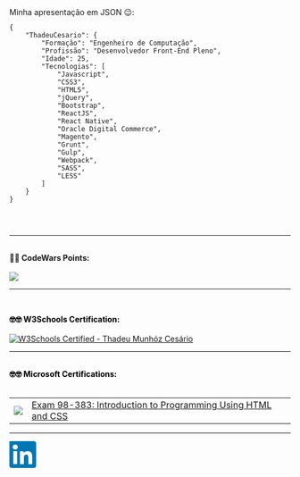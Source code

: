 
<section>
Minha apresentação em JSON 😉️:

<code>
<pre>
{
	"ThadeuCesario": {
		"Formação": "Engenheiro de Computação",
		"Profissão": "Desenvolvedor Front-End Pleno",
		"Idade": 25,
		"Tecnologias": [
			"Javascript",
			"CSS3",
			"HTML5",
			"jQuery",
			"Bootstrap",
			"ReactJS",
			"React Native",
			"Oracle Digital Commerce",
			"Magento",
			"Grunt",
			"Gulp",
			"Webpack",
			"SASS",
			"LESS"
		]
	}
}
</pre>
</code>

<br/>
<hr/>
<br/>

<strong>
🤣️🤣️
	<strong>CodeWars Points:</strong> 
</strong>
<br/><br/>
<a href="https://www.codewars.com/users/ThadeuMunhoz">
<img src="https://www.codewars.com/users/ThadeuMunhoz/badges/large" />
</a>
<br/>
<hr/>
<br/>

<strong style="color: #000">🤓️🤓️ W3Schools Certification:</strong>
<br/><br/>
<a href="https://certification.w3schools.com/w3certified.asp?id=10724117">
<img src="https://www.w3schools.com/images/w3certified_logo.png" alt="W3Schools Certified - Thadeu Munhóz Cesário"/>
</a>
<br/>
<hr/>
<br/>
<strong style="color: #000">🤓️🤓️ Microsoft Certifications:</strong>
<br/><br/>

<table>
	<tbody>
		<tr>
			<td style="text-align:center">	
				<img src="https://media-exp1.licdn.com/dms/image/C4D0BAQEko6uLz7XylA/company-logo_100_100/0?e=1603324800&v=beta&t=4QbdbgWhOA33Sqsq-keOKkJYtBHZc8k4f8dCDZS-W2I"/>
			</td>
			<td>
				<a href="https://portal.certiport.com/Portal/Pages/PrintTranscriptInfo.aspx?action=Cert&id=397&cvid=q3bJco/tuE0rtuxcej8P1Q==">
						Exam 98-383: Introduction to Programming Using HTML and CSS
				</a>
			</td>
		<tr>
	</tbody>
</table>
</section>
<hr/>

<svg preserveAspectRatio="xMinYMin meet" focusable="false" xmlns="http://www.w3.org/2000/svg"><g class="scaling-icon" style="fill-opacity: 1"><defs></defs><g class="bug-14dp" stroke="none" stroke-width="1" fill="none" fill-rule="evenodd"><g class="dp-1"><path d="M14,1.25 L14,12.75 C14,13.44 13.44,14 12.75,14 L1.25,14 C0.56,14 0,13.44 0,12.75 L0,1.25 C0,0.56 0.56,0 1.25,0 L12.75,0 C13.44,0 14,0.56 14,1.25" class="bug-text-color" fill="#FFFFFF"></path><path d="M14,1.25 L14,12.75 C14,13.44 13.44,14 12.75,14 L1.25,14 C0.56,14 0,13.44 0,12.75 L0,1.25 C0,0.56 0.56,0 1.25,0 L12.75,0 C13.44,0 14,0.56 14,1.25 Z M5,5 L6.85,5 L6.85,6.016 L6.893,6.016 C7.259,5.541 8.018,4.938 9.25,4.938 C11.125,4.938 12,5.808 12,8 L12,12 L10,12 L10,8.75 C10,7.313 9.672,6.875 8.632,6.875 C7.5,6.875 7,7.75 7,9 L7,12 L5,12 L5,5 Z M2,12 L4,12 L4,5 L2,5 L2,12 Z M4.335,3 C4.335,3.737 3.737,4.335 3,4.335 C2.263,4.335 1.665,3.737 1.665,3 C1.665,2.263 2.263,1.665 3,1.665 C3.737,1.665 4.335,2.263 4.335,3 Z" class="background" fill="#0073B2"></path></g><g class="dpi-gt1" transform="scale(0.2917)"><rect class="bug-text-color" fill="#FFFFFF" x="1" y="1" width="46" height="46" rx="4"></rect><path d="M0,4.00989318 C0,1.79529033 1.79405245,0 4.00989318,0 L43.9901068,0 C46.2047097,0 48,1.79405245 48,4.00989318 L48,43.9901068 C48,46.2047097 46.2059475,48 43.9901068,48 L4.00989318,48 C1.79529033,48 0,46.2059475 0,43.9901068 L0,4.00989318 Z M19,18.3 L25.5,18.3 L25.5,21.566 C26.437,19.688 28.838,18 32.445,18 C39.359,18 41,21.738 41,28.597 L41,41.3 L34,41.3 L34,30.159 C34,26.253 33.063,24.05 30.68,24.05 C27.375,24.05 26,26.425 26,30.159 L26,41.3 L19,41.3 L19,18.3 Z M7,41 L14,41 L14,18 L7,18 L7,41 Z M15,10.5 C15,12.985 12.985,15 10.5,15 C8.015,15 6,12.985 6,10.5 C6,8.015 8.015,6 10.5,6 C12.985,6 15,8.015 15,10.5 Z" class="background" fill="#0077B5"></path></g></g><g class="bug-21dp" stroke="none" stroke-width="1" fill="none" fill-rule="evenodd"><g class="dp-1"><path d="M19.479,0 L1.583,0 C0.728,0 0,0.677 0,1.511 L0,19.488 C0,20.323 0.478,21 1.333,21 L19.229,21 C20.086,21 21,20.323 21,19.488 L21,1.511 C21,0.677 20.336,0 19.479,0" class="bug-text-color" fill="#FFFFFF"></path><path d="M19.479,0 L1.583,0 C0.728,0 0,0.677 0,1.511 L0,19.488 C0,20.323 0.478,21 1.333,21 L19.229,21 C20.086,21 21,20.323 21,19.488 L21,1.511 C21,0.677 20.336,0 19.479,0 Z M8,8 L10.827,8 L10.827,9.441 L10.858,9.441 C11.289,8.664 12.562,7.875 14.136,7.875 C17.157,7.875 18,9.479 18,12.45 L18,18 L15,18 L15,12.997 C15,11.667 14.469,10.5 13.227,10.5 C11.719,10.5 11,11.521 11,13.197 L11,18 L8,18 L8,8 Z M3,18 L6,18 L6,8 L3,8 L3,18 Z M6.375,4.5 C6.375,5.536 5.536,6.375 4.5,6.375 C3.464,6.375 2.625,5.536 2.625,4.5 C2.625,3.464 3.464,2.625 4.5,2.625 C5.536,2.625 6.375,3.464 6.375,4.5 Z" class="background" fill="#0077B5"></path></g><g class="dpi-gt1" transform="scale(0.4375)"><rect class="bug-text-color" fill="#FFFFFF" x="1" y="1" width="46" height="46" rx="4"></rect><path d="M0,4.00989318 C0,1.79529033 1.79405245,0 4.00989318,0 L43.9901068,0 C46.2047097,0 48,1.79405245 48,4.00989318 L48,43.9901068 C48,46.2047097 46.2059475,48 43.9901068,48 L4.00989318,48 C1.79529033,48 0,46.2059475 0,43.9901068 L0,4.00989318 Z M19,18.3 L25.5,18.3 L25.5,21.566 C26.437,19.688 28.838,18 32.445,18 C39.359,18 41,21.738 41,28.597 L41,41.3 L34,41.3 L34,30.159 C34,26.253 33.063,24.05 30.68,24.05 C27.375,24.05 26,26.425 26,30.159 L26,41.3 L19,41.3 L19,18.3 Z M7,41 L14,41 L14,18 L7,18 L7,41 Z M15,10.5 C15,12.985 12.985,15 10.5,15 C8.015,15 6,12.985 6,10.5 C6,8.015 8.015,6 10.5,6 C12.985,6 15,8.015 15,10.5 Z" class="background" fill="#0077B5"></path></g></g><g class="bug-28dp" stroke="none" stroke-width="1" fill="none" fill-rule="evenodd"><g class="dp-1"><path d="M25.375,0 L2.625,0 C1.175,0 0,1.175 0,2.625 L0,25.375 C0,26.825 1.175,28 2.625,28 L25.375,28 C26.825,28 28,26.825 28,25.375 L28,2.625 C28,1.175 26.825,0 25.375,0" class="bug-text-color" fill="#FFFFFF"></path><path d="M25.375,0 L2.625,0 C1.175,0 0,1.175 0,2.625 L0,25.375 C0,26.825 1.175,28 2.625,28 L25.375,28 C26.825,28 28,26.825 28,25.375 L28,2.625 C28,1.175 26.825,0 25.375,0 Z M14.8747,12.025 L14.8747,10 L10.9997,10 L10.9997,24 L14.9997,24 L14.9997,17.375 C14.9997,15.603 15.6627,13.875 17.6497,13.875 C19.4667,13.875 19.9997,14.965 19.9997,16.875 L19.9997,24 L23.9997,24 L23.9997,14.975 C23.9997,11.75 22.2917,9.875 19.0137,9.875 C16.9227,9.875 15.4487,11.025 14.8747,12.025 Z M4,24 L8,24 L8,10 L4,10 L4,24 Z M6,3.665 C4.71,3.665 3.665,4.71 3.665,6 C3.665,7.29 4.71,8.335 6,8.335 C7.29,8.335 8.335,7.29 8.335,6 C8.335,4.71 7.29,3.665 6,3.665 Z" class="background" fill="#0077B5"></path></g><g class="dpi-gt1" transform="scale(0.5833)"><rect class="bug-text-color" fill="#FFFFFF" x="1" y="1" width="46" height="46" rx="4"></rect><path d="M0,4.00989318 C0,1.79529033 1.79405245,0 4.00989318,0 L43.9901068,0 C46.2047097,0 48,1.79405245 48,4.00989318 L48,43.9901068 C48,46.2047097 46.2059475,48 43.9901068,48 L4.00989318,48 C1.79529033,48 0,46.2059475 0,43.9901068 L0,4.00989318 Z M19,18.3 L25.5,18.3 L25.5,21.566 C26.437,19.688 28.838,18 32.445,18 C39.359,18 41,21.738 41,28.597 L41,41.3 L34,41.3 L34,30.159 C34,26.253 33.063,24.05 30.68,24.05 C27.375,24.05 26,26.425 26,30.159 L26,41.3 L19,41.3 L19,18.3 Z M7,41 L14,41 L14,18 L7,18 L7,41 Z M15,10.5 C15,12.985 12.985,15 10.5,15 C8.015,15 6,12.985 6,10.5 C6,8.015 8.015,6 10.5,6 C12.985,6 15,8.015 15,10.5 Z" class="background" fill="#0077B5"></path></g></g><g class="bug-34dp" stroke="none" stroke-width="1" fill="none" fill-rule="evenodd"><g class="dp-1"><path d="M2.8,34 L31.2,34 C32.746,34 34,32.746 34,31.2 L34,2.8 C34,1.254 32.746,0 31.2,0 L2.8,0 C1.254,0 0,1.254 0,2.8 L0,31.2 C0,32.746 1.254,34 2.8,34" class="bug-text-color" fill="#FFFFFF"></path><path d="M2.8,34 L31.2,34 C32.746,34 34,32.746 34,31.2 L34,2.8 C34,1.254 32.746,0 31.2,0 L2.8,0 C1.254,0 0,1.254 0,2.8 L0,31.2 C0,32.746 1.254,34 2.8,34 Z M13,13 L17.75,13 L17.75,15.391 C18.387,14.114 20.242,12.75 22.695,12.75 C27.397,12.75 29,14.875 29,19.922 L29,29 L24,29 L24,20.984 C24,18.328 23.481,16.875 21.542,16.875 C18.921,16.875 18,18.867 18,20.984 L18,29 L13,29 L13,13 Z M5,29 L10,29 L10,13 L5,13 L5,29 Z M10.55,7.5 C10.55,9.184 9.184,10.55 7.5,10.55 C5.816,10.55 4.45,9.184 4.45,7.5 C4.45,5.815 5.816,4.45 7.5,4.45 C9.184,4.45 10.55,5.815 10.55,7.5 Z" class="background" fill="#0077B5"></path></g><g class="dpi-gt1" transform="scale(0.7083)"><rect class="bug-text-color" fill="#FFFFFF" x="1" y="1" width="46" height="46" rx="4"></rect><path d="M0,4.00989318 C0,1.79529033 1.79405245,0 4.00989318,0 L43.9901068,0 C46.2047097,0 48,1.79405245 48,4.00989318 L48,43.9901068 C48,46.2047097 46.2059475,48 43.9901068,48 L4.00989318,48 C1.79529033,48 0,46.2059475 0,43.9901068 L0,4.00989318 Z M19,18.3 L25.5,18.3 L25.5,21.566 C26.437,19.688 28.838,18 32.445,18 C39.359,18 41,21.738 41,28.597 L41,41.3 L34,41.3 L34,30.159 C34,26.253 33.063,24.05 30.68,24.05 C27.375,24.05 26,26.425 26,30.159 L26,41.3 L19,41.3 L19,18.3 Z M7,41 L14,41 L14,18 L7,18 L7,41 Z M15,10.5 C15,12.985 12.985,15 10.5,15 C8.015,15 6,12.985 6,10.5 C6,8.015 8.015,6 10.5,6 C12.985,6 15,8.015 15,10.5 Z" class="background" fill="#0077B5"></path></g></g><g class="bug-40dp" stroke="none" stroke-width="1" fill="none" fill-rule="evenodd"><g class="dp-1"><path d="M40,3.5 L40,36.5 C40,38.434 38.434,40 36.5,40 L3.5,40 C1.566,40 0,38.434 0,36.5 L0,3.5 C0,1.566 1.566,0 3.5,0 L36.5,0 C38.434,0 40,1.566 40,3.5 L40,3.5 Z" class="bug-text-color" fill="#FFFFFF"></path><path d="M40,3.5 L40,36.5 C40,38.434 38.434,40 36.5,40 L3.5,40 C1.566,40 0,38.434 0,36.5 L0,3.5 C0,1.566 1.566,0 3.5,0 L36.5,0 C38.434,0 40,1.566 40,3.5 Z M15,15.0000122 L20.875,15.0000122 L20.875,18.3330122 C21.542,17.1460122 23,14.7000122 26.957,14.7000122 C33.137,14.7000122 34,18.6800122 34,23.9670122 L34,34.0000122 L28,34.0000122 L28,25.0180122 C28,22.1830122 27.542,19.8750122 24.922,19.8750122 C21.75,19.8750122 21,21.9560122 21,24.5160122 L21,34.0000122 L15,34.0000122 L15,15.0000122 Z M6,34 L12,34 L12,15 L6,15 L6,34 Z M12.6509756,8.99997559 C12.6509756,11.0159756 11.0169756,12.6499756 9.00097559,12.6499756 C6.98397559,12.6499756 5.34997559,11.0159756 5.34997559,8.99997559 C5.34997559,6.98397559 6.98397559,5.34997559 9.00097559,5.34997559 C11.0169756,5.34997559 12.6509756,6.98397559 12.6509756,8.99997559 Z" class="background" fill="#0077B5"></path></g><g class="dpi-gt1" transform="scale(0.8333)"><rect class="bug-text-color" fill="#FFFFFF" x="1" y="1" width="46" height="46" rx="4"></rect><path d="M0,4.00989318 C0,1.79529033 1.79405245,0 4.00989318,0 L43.9901068,0 C46.2047097,0 48,1.79405245 48,4.00989318 L48,43.9901068 C48,46.2047097 46.2059475,48 43.9901068,48 L4.00989318,48 C1.79529033,48 0,46.2059475 0,43.9901068 L0,4.00989318 Z M19,18.3 L25.5,18.3 L25.5,21.566 C26.437,19.688 28.838,18 32.445,18 C39.359,18 41,21.738 41,28.597 L41,41.3 L34,41.3 L34,30.159 C34,26.253 33.063,24.05 30.68,24.05 C27.375,24.05 26,26.425 26,30.159 L26,41.3 L19,41.3 L19,18.3 Z M7,41 L14,41 L14,18 L7,18 L7,41 Z M15,10.5 C15,12.985 12.985,15 10.5,15 C8.015,15 6,12.985 6,10.5 C6,8.015 8.015,6 10.5,6 C12.985,6 15,8.015 15,10.5 Z" class="background" fill="#0077B5"></path></g></g><g class="bug-48dp" stroke="none" stroke-width="1" fill="none" fill-rule="evenodd"><rect class="bug-text-color" fill="#FFFFFF" x="1" y="1" width="46" height="46" rx="4"></rect><path d="M0,4.00989318 C0,1.79529033 1.79405245,0 4.00989318,0 L43.9901068,0 C46.2047097,0 48,1.79405245 48,4.00989318 L48,43.9901068 C48,46.2047097 46.2059475,48 43.9901068,48 L4.00989318,48 C1.79529033,48 0,46.2059475 0,43.9901068 L0,4.00989318 Z M19,18.3 L25.5,18.3 L25.5,21.566 C26.437,19.688 28.838,18 32.445,18 C39.359,18 41,21.738 41,28.597 L41,41.3 L34,41.3 L34,30.159 C34,26.253 33.063,24.05 30.68,24.05 C27.375,24.05 26,26.425 26,30.159 L26,41.3 L19,41.3 L19,18.3 Z M7,41 L14,41 L14,18 L7,18 L7,41 Z M15,10.5 C15,12.985 12.985,15 10.5,15 C8.015,15 6,12.985 6,10.5 C6,8.015 8.015,6 10.5,6 C12.985,6 15,8.015 15,10.5 Z" class="background" fill="#0077B5"></path></g></g></svg>